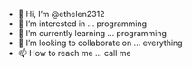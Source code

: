 - 👋 Hi, I’m @ethelen2312
- 👀 I’m interested in ... programming
- 🌱 I’m currently learning ... programming
- 💞️ I’m looking to collaborate on ... everything
- 📫 How to reach me ... call me

<!---
ethelen2312/ethelen2312 is a ✨ special ✨ repository because its `README.md` (this file) appears on your GitHub profile.
You can click the Preview link to take a look at your changes.
--->
